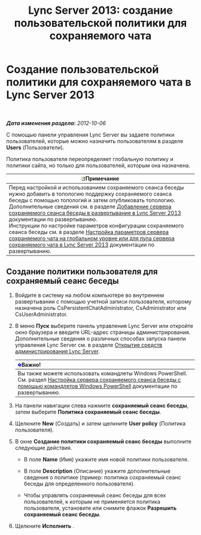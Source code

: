 ﻿---
title: 'Lync Server 2013: создание пользовательской политики для сохраняемого чата'
TOCTitle: Создание пользовательской политики для сохраняемого чата
ms:assetid: aa3774af-d442-4206-8a68-2fbb9102e9d6
ms:mtpsurl: https://technet.microsoft.com/ru-ru/library/JJ205170(v=OCS.15)
ms:contentKeyID: 49310808
ms.date: 05/19/2016
mtps_version: v=OCS.15
ms.translationtype: HT
---

# Создание пользовательской политики для сохраняемого чата в Lync Server 2013

 

_**Дата изменения раздела:** 2012-10-06_

С помощью панели управления Lync Server вы задаете политики пользователей, которые можно назначить пользователям в разделе **Users** (Пользователи).

Политика пользователя переопределяет глобальную политику и политики сайта, но только для пользователей, которым она назначена.

<table>
<thead>
<tr class="header">
<th><img src="images/Gg398412.note(OCS.15).gif" title="note" alt="note" />Примечание</th>
</tr>
</thead>
<tbody>
<tr class="odd">
<td>Перед настройкой и использованием сохраняемого сеанса беседы нужно добавить в топологию поддержку сохраняемого сеанса беседы с помощью топологий и затем опубликовать топологию. Дополнительные сведения см. в разделе <a href="lync-server-2013-adding-persistent-chat-server-to-your-deployment.md">Добавление сервера сохраняемого сеанса беседы в развертывание в Lync Server 2013</a> документации по развертыванию.<br />
Инструкции по настройке параметров конфигурации сохраняемого сеанса беседы см. в разделе <a href="lync-server-2013-configure-persistent-chat-server-options-globally-or-for-persistent-chat-server-pool.md">Настройка параметров сервера сохраняемого чата на глобальном уровне или для пула сервера сохраняемого чата в Lync Server 2013</a> документации по развертыванию.</td>
</tr>
</tbody>
</table>


## Создание политики пользователя для сохраняемый сеанс беседы

1.  Войдите в систему на любом компьютере во внутреннем развертывании с помощью учетной записи пользователя, которому назначена роль CsPersistentChatAdministrator, CsAdministrator или CsUserAdministrator.

2.  В меню **Пуск** выберите панель управления Lync Server или откройте окно браузера и введите URL-адрес страницы администрирования. Дополнительные сведения о различных способах запуска панели управления Lync Server см. в разделе [Открытие средств администрирования Lync Server](lync-server-2013-open-lync-server-administrative-tools.md).
    
    <table>
    <thead>
    <tr class="header">
    <th><img src="images/JJ618369.important(OCS.15).gif" title="important" alt="important" />Важно!</th>
    </tr>
    </thead>
    <tbody>
    <tr class="odd">
    <td>Вы также можете использовать командлеты Windows PowerShell. См. раздел <a href="configuring-persistent-chat-server-by-using-windows-powershell-cmdlets.md">Настройка сервера сохраняемого сеанса беседы с помощью командлетов Windows PowerShell</a> документации по развертыванию.</td>
    </tr>
    </tbody>
    </table>


3.  На панели навигации слева нажмите **сохраняемый сеанс беседы**, затем выберите **Политика сохраняемый сеанс беседы**.

4.  Щелкните **New** (Создать) и затем щелкните **User policy** (Политика пользователя).

5.  В окне **Создание политики сохраняемый сеанс беседы** выполните следующие действия.
    
      - В поле **Name** (Имя) укажите имя новой политики пользователя.
    
      - В поле **Description** (Описание) укажите дополнительные сведения о политике (пример: политика сохраняемый сеанс беседы для определенного пользователя).
    
      - Чтобы управлять сохраняемый сеанс беседы для всех пользователей, к которым не применяется политика пользователя, установите или снимите флажок **Разрешить сохраняемый сеанс беседы**.

6.  Щелкните **Исполнить** .

